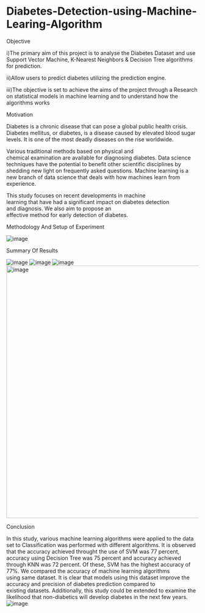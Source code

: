 # Diabetes-Detection-using-Machine-Learing-Algorithm
Objective

i)The primary aim of this project is to analyse the Diabetes Dataset and use Support Vector Machine, K-Nearest Neighbors & Decision Tree algorithms for prediction.

ii)Allow users to predict diabetes utilizing the prediction engine.

iii)The objective is set to achieve the aims of the project through a Research on statistical models in machine learning and to understand how the algorithms works

Motivation

Diabetes is a chronic disease that can pose a global public health crisis. Diabetes mellitus, or diabetes, is a disease caused by elevated blood sugar levels. It is one of the most deadly diseases on the rise worldwide.

Various traditional methods based on physical and chemical examination are available for diagnosing diabetes. Data science techniques have the potential to benefit other scientific disciplines by shedding new light on frequently asked questions. Machine learning is a new branch of data science that deals with how machines learn from experience. 

This study focuses on recent developments in machine learning that have had a significant impact on diabetes detection and diagnosis. We also aim to propose an effective method for early detection of diabetes.

Methodology And Setup of Experiment

![image](https://github.com/2020b0101131/Diabetes-Detection-using-Machine-Learing-Algorithm/assets/94210609/907ec819-6da9-4f86-b738-ad0e8640a4d7)

Summary Of Results

![image](https://github.com/2020b0101131/Diabetes-Detection-using-Machine-Learing-Algorithm/assets/94210609/5b341ce8-2727-4c35-a6b0-70d24239678b)
![image](https://github.com/2020b0101131/Diabetes-Detection-using-Machine-Learing-Algorithm/assets/94210609/7f45801c-95a0-417a-b1aa-212a61cdd3a6)
![image](https://github.com/2020b0101131/Diabetes-Detection-using-Machine-Learing-Algorithm/assets/94210609/a7a41911-5bac-45f4-931b-0c88c5e9c78d)
<img width="661" alt="image" src="https://github.com/2020b0101131/Diabetes-Detection-using-Machine-Learing-Algorithm/assets/94210609/18b4ca07-730d-45ca-8c8a-7252a7db7590">

Conclusion

In this study, various machine learning algorithms were applied to the data set to Classification was performed with different algorithms. It is observed that the accuracy achieved throught the use of SVM was 77 percent, accuracy using Decision Tree was 75 percent and accuracy achieved through KNN was 72 percent. Of these, SVM has the highest accuracy of 77%. We compared the accuracy of machine learning algorithms using same dataset. It is clear that models using this dataset improve the accuracy and precision of diabetes prediction compared to existing datasets. Additionally, this study could be extended to examine the likelihood that non-diabetics will develop diabetes in the next few years.
![image](https://github.com/2020b0101131/Diabetes-Detection-using-Machine-Learing-Algorithm/assets/94210609/426bc561-6bcb-49f8-a1c8-66a8679618a2)











